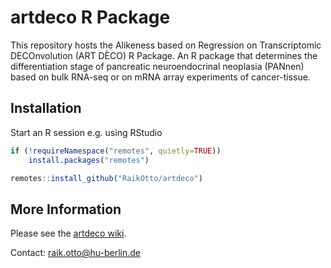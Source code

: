 # artdeco R Package

This repository hosts the Alikeness based on Regression on Transcriptomic DECOnvolution (ART DÈCO) R Package.
An R package that determines the differentiation stage of pancreatic neuroendocrinal 
neoplasia (PANnen) based on bulk RNA-seq or on mRNA array experiments of cancer-tissue.

## Installation
Start an R session e.g. using RStudio

```R
if (!requireNamespace("remotes", quietly=TRUE))
    install.packages("remotes")

remotes::install_github("RaikOtto/artdeco")
```

## More Information
Please see the [artdeco wiki](https://github.com/RaikOtto/artdeco/wiki).    

Contact: [raik.otto@hu-berlin.de](mailto:raik.otto@hu-berlin.de)
